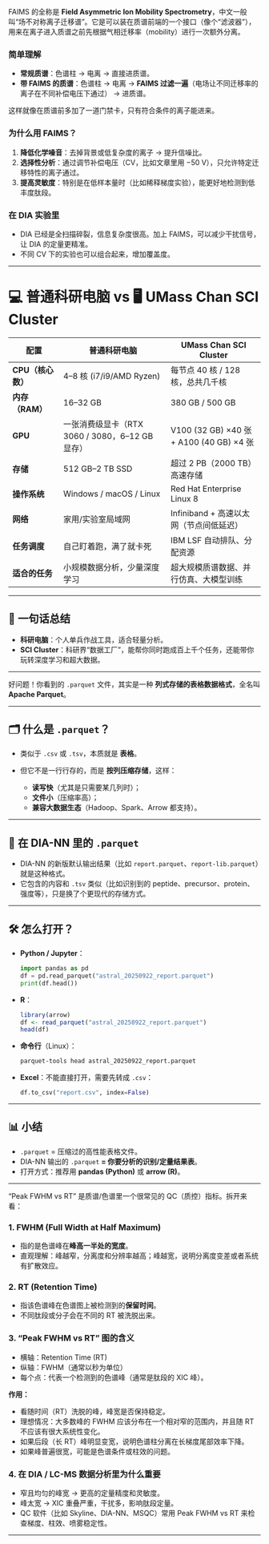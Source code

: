 FAIMS 的全称是 **Field Asymmetric Ion Mobility Spectrometry**，中文一般叫“场不对称离子迁移谱”。它是可以装在质谱前端的一个接口（像个“滤波器”），用来在离子进入质谱之前先根据气相迁移率（mobility）进行一次额外分离。

### 简单理解

* **常规质谱**：色谱柱 → 电离 → 直接进质谱。
* **带 FAIMS 的质谱**：色谱柱 → 电离 → **FAIMS 过滤一遍**（电场让不同迁移率的离子在不同补偿电压下通过） → 进质谱。

这样就像在质谱前多加了一道门禁卡，只有符合条件的离子能进来。

### 为什么用 FAIMS？

1. **降低化学噪音**：去掉背景或低复杂度的离子 → 提升信噪比。
2. **选择性分析**：通过调节补偿电压（CV，比如文章里用 −50 V），只允许特定迁移特性的离子通过。
3. **提高灵敏度**：特别是在低样本量时（比如稀释梯度实验），能更好地检测到低丰度肽段。

### 在 DIA 实验里

* DIA 已经是全扫描碎裂，信息复杂度很高。加上 FAIMS，可以减少干扰信号，让 DIA 的定量更精准。
* 不同 CV 下的实验也可以组合起来，增加覆盖度。

---

# 💻 普通科研电脑 vs 🖥️ UMass Chan SCI Cluster

| 配置 | 普通科研电脑 | UMass Chan SCI Cluster |
|------|--------------|-------------------------|
| **CPU（核心数）** | 4–8 核 (i7/i9/AMD Ryzen) | 每节点 40 核 / 128 核，总共几千核 |
| **内存（RAM）** | 16–32 GB | 380 GB / 500 GB |
| **GPU** | 一张消费级显卡（RTX 3060 / 3080，6–12 GB 显存） | V100 (32 GB) ×40 张 + A100 (40 GB) ×4 张 |
| **存储** | 512 GB–2 TB SSD | 超过 2 PB（2000 TB）高速存储 |
| **操作系统** | Windows / macOS / Linux | Red Hat Enterprise Linux 8 |
| **网络** | 家用/实验室局域网 | Infiniband + 高速以太网（节点间低延迟） |
| **任务调度** | 自己盯着跑，满了就卡死 | IBM LSF 自动排队、分配资源 |
| **适合的任务** | 小规模数据分析，少量深度学习 | 超大规模质谱数据、并行仿真、大模型训练 |

---

## 🎯 一句话总结
- **科研电脑**：个人单兵作战工具，适合轻量分析。  
- **SCI Cluster**：科研界“数据工厂”，能帮你同时跑成百上千个任务，还能带你玩转深度学习和超大数据。

---
好问题！你看到的 `.parquet` 文件，其实是一种 **列式存储的表格数据格式**，全名叫 **Apache Parquet**。

---

## 🗂️ 什么是 `.parquet`？

* 类似于 `.csv` 或 `.tsv`，本质就是 **表格**。
* 但它不是一行行存的，而是 **按列压缩存储**，这样：

  * **读写快**（尤其是只需要某几列时）；
  * **文件小**（压缩率高）；
  * **兼容大数据生态**（Hadoop、Spark、Arrow 都支持）。

---

## 🔬 在 DIA-NN 里的 `.parquet`

* DIA-NN 的新版默认输出结果（比如 `report.parquet`、`report-lib.parquet`）就是这种格式。
* 它包含的内容和 `.tsv` 类似（比如识别到的 peptide、precursor、protein、强度等），只是换了个更现代的存储方式。

---

## 🛠️ 怎么打开？

* **Python / Jupyter**：

  ```python
  import pandas as pd
  df = pd.read_parquet("astral_20250922_report.parquet")
  print(df.head())
  ```
* **R**：

  ```R
  library(arrow)
  df <- read_parquet("astral_20250922_report.parquet")
  head(df)
  ```
* **命令行**（Linux）：

  ```bash
  parquet-tools head astral_20250922_report.parquet
  ```
* **Excel**：不能直接打开，需要先转成 `.csv`：

  ```python
  df.to_csv("report.csv", index=False)
  ```

---

## 📊 小结

* `.parquet` = 压缩过的高性能表格文件。
* DIA-NN 输出的 `.parquet` **= 你要分析的识别/定量结果表**。
* 打开方式：推荐用 **pandas (Python)** 或 **arrow (R)**。

---
“Peak FWHM vs RT” 是质谱/色谱里一个很常见的 QC（质控）指标。拆开来看：

### 1. FWHM (Full Width at Half Maximum)

* 指的是色谱峰在**峰高一半处的宽度**。
* 直观理解：峰越窄，分离度和分辨率越高；峰越宽，说明分离度变差或者系统有扩散效应。

### 2. RT (Retention Time)

* 指该色谱峰在色谱图上被检测到的**保留时间**。
* 不同肽段或分子会在不同的 RT 被洗脱出来。

### 3. “Peak FWHM vs RT” 图的含义

* 横轴：Retention Time (RT)
* 纵轴：FWHM（通常以秒为单位）
* 每个点：代表一个检测到的色谱峰（通常是肽段的 XIC 峰）。

**作用：**

* 看随时间（RT）洗脱的峰，峰宽是否保持稳定。
* 理想情况：大多数峰的 FWHM 应该分布在一个相对窄的范围内，并且随 RT 不应该有很大系统性变化。
* 如果后段（长 RT）峰明显变宽，说明色谱柱分离在长梯度尾部效率下降。
* 如果峰普遍很宽，可能是色谱条件或柱效的问题。

### 4. 在 DIA / LC-MS 数据分析里为什么重要

* 窄且均匀的峰宽 → 更高的定量精度和灵敏度。
* 峰太宽 → XIC 重叠严重，干扰多，影响肽段定量。
* QC 软件（比如 Skyline、DIA-NN、MSQC）常用 Peak FWHM vs RT 来检查梯度、柱效、喷雾稳定性。

---


